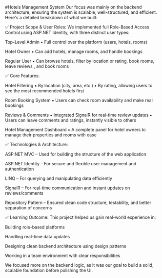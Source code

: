 #Hotels Management System
Our focus was mainly on the backend architecture, ensuring the system is scalable, well-structured, and efficient. Here's a detailed breakdown of what we built:

✅ Project Scope & User Roles:
We implemented full Role-Based Access Control using ASP.NET Identity, with three distinct user types:

Top-Level Admin
▪ Full control over the platform (users, hotels, rooms)

Hotel Owner
▪ Can add hotels, manage rooms, and handle bookings

Regular User
▪ Can browse hotels, filter by location or rating, book rooms, leave reviews , and book rooms

✅ Core Features:

Hotel Filtering
▪ By location (city, area, etc.)
▪ By rating, allowing users to see the most recommended hotels first

Room Booking System
▪ Users can check room availability and make real bookings

Reviews & Comments
▪ Integrated SignalR for real-time review updates
▪ Users can leave comments and ratings, instantly visible to others

Hotel Management Dashboard
▪ A complete panel for hotel owners to manage their properties and rooms with ease

✅ Technologies & Architecture:

ASP.NET MVC – Used for building the structure of the web application

ASP.NET Identity – For secure and flexible user management and authentication

LINQ – For querying and manipulating data efficiently

SignalR – For real-time communication and instant updates on reviews/comments

Repository Pattern – Ensured clean code structure, testability, and better separation of concerns

✅ Learning Outcome:
This project helped us gain real-world experience in:

Building role-based platforms

Handling real-time data updates

Designing clean backend architecture using design patterns

Working in a team environment with clear responsibilities

We focused more on the backend logic, as it was our goal to build a solid, scalable foundation before polishing the UI.

